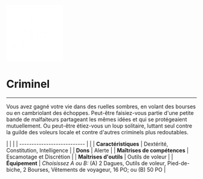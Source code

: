 <div class="icon-container">
  <img src="_media/historiques/criminel.png" alt="Criminel" class="icon-title" data-no-zoom />

# Criminel <!-- {docsify-ignore} -->

</div>

---

<div class="texte-intro">
  <p>Vous avez gagné votre vie dans des ruelles sombres, en volant des bourses ou en cambriolant des échoppes. Peut-être faisiez-vous partie d'une petite bande de malfaiteurs partageant les mêmes idées et qui se protégeaient mutuellement. Ou peut-être étiez-vous un loup solitaire, luttant seul contre la guilde des voleurs locale et contre d'autres criminels plus redoutables.</p>
</div>

| | |
| --------------------------- | |
| **Caractéristiques** | Dextérité, Constitution, Intelligence |
| **Dons** | Alerte |
| **Maîtrises de compétences** | Escamotage et Discrétion |
| **Maîtrises d'outils** | Outils de voleur |
| **Équipement** | *Choisissez A ou B:* (A) 2 Dagues, Outils de voleur, Pied-de-biche, 2 Bourses, Vêtements de voyageur, 16 PO; ou (B) 50 PO |